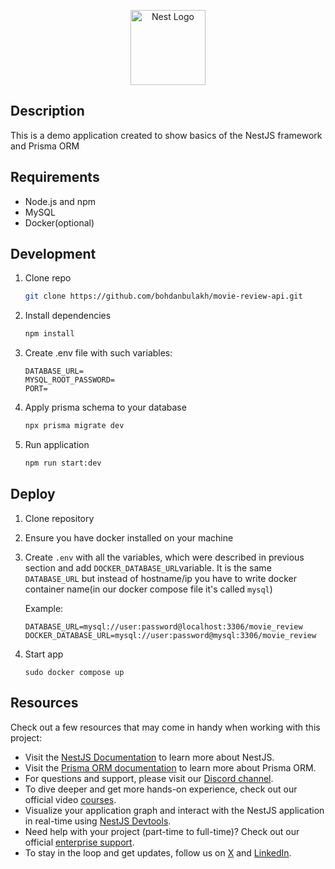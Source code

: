 <p align="center">
  <a href="http://nestjs.com/" target="blank"><img src="https://nestjs.com/img/logo-small.svg" width="120" alt="Nest Logo" /></a>
</p>

## Description

This is a demo application created to show basics of the NestJS framework and Prisma ORM

## Requirements

- Node.js and npm
- MySQL
- Docker(optional)

## Development

1. Clone repo
   ```bash
   git clone https://github.com/bohdanbulakh/movie-review-api.git
   ```

2. Install dependencies
   ```bash
   npm install
   ```

3. Create .env file with such variables:

    ```dotenv
    DATABASE_URL=
    MYSQL_ROOT_PASSWORD=
    PORT=
    ```

4. Apply prisma schema to your database
   ```bash
   npx prisma migrate dev
   ```

5. Run application
   ```bash
   npm run start:dev
   ```

## Deploy

1. Clone repository

2. Ensure you have docker installed on your machine

3. Create `.env` with all the variables, which were described in previous section and add `DOCKER_DATABASE_URL`variable.
   It is the same `DATABASE_URL` but instead of hostname/ip you have to write docker container name(in our docker
   compose file it's called `mysql`)

   Example:

    ```dotenv
    DATABASE_URL=mysql://user:password@localhost:3306/movie_review
    DOCKER_DATABASE_URL=mysql://user:password@mysql:3306/movie_review
    ```

4. Start app
   ```shell
   sudo docker compose up
   ```

## Resources

Check out a few resources that may come in handy when working with this project:

- Visit the [NestJS Documentation](https://docs.nestjs.com) to learn more about NestJS.
- Visit the [Prisma ORM documentation](https://www.prisma.io/docs/orm) to learn more about Prisma ORM.
- For questions and support, please visit our [Discord channel](https://discord.gg/G7Qnnhy).
- To dive deeper and get more hands-on experience, check out our official video [courses](https://courses.nestjs.com/).
- Visualize your application graph and interact with the NestJS application in real-time
  using [NestJS Devtools](https://devtools.nestjs.com).
- Need help with your project (part-time to full-time)? Check out our
  official [enterprise support](https://enterprise.nestjs.com).
- To stay in the loop and get updates, follow us on [X](https://x.com/nestframework)
  and [LinkedIn](https://linkedin.com/company/nestjs).

